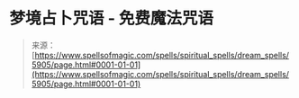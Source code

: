 <!--yml

category: 未分类

date: 2024-06-12 18:40:15

-->

# 梦境占卜咒语 - 免费魔法咒语

> 来源：[https://www.spellsofmagic.com/spells/spiritual_spells/dream_spells/5905/page.html#0001-01-01](https://www.spellsofmagic.com/spells/spiritual_spells/dream_spells/5905/page.html#0001-01-01)
